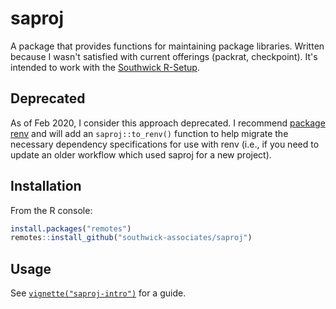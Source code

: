
# saproj

A package that provides functions for  maintaining package libraries. Written because I wasn't satisfied with current offerings (packrat, checkpoint). It's intended to work with the [Southwick R-Setup](https://github.com/southwick-associates/R-setup).

## Deprecated

As of Feb 2020, I consider this approach deprecated. I recommend [package renv](https://rstudio.github.io/renv/index.html) and will add an `saproj::to_renv()` function to help migrate the necessary dependency specifications for use with renv (i.e., if you need to update an older workflow which used saproj for a new project).

## Installation

From the R console:

``` r
install.packages("remotes")
remotes::install_github("southwick-associates/saproj")
```

## Usage

See [`vignette("saproj-intro")`](vignettes/saproj-intro.md) for a guide.
